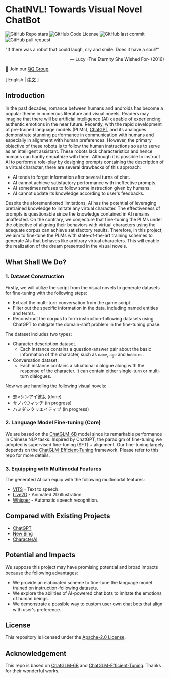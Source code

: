 # ChatNVL! Towards Visual Novel ChatBot

![GitHub Repo stars](https://img.shields.io/github/stars/hiyouga/ChatNVL-Towards-Visual-Novel-ChatBot?style=social)
![GitHub Code License](https://img.shields.io/github/license/hiyouga/ChatNVL-Towards-Visual-Novel-ChatBot)
![GitHub last commit](https://img.shields.io/github/last-commit/hiyouga/ChatNVL-Towards-Visual-Novel-ChatBot)
![GitHub pull request](https://img.shields.io/badge/PRs-welcome-blue)

"If there was a robot that could laugh, cry and smile. Does it have a soul?"

<p align="right">
— Lucy -The Eternity She Wished For- (2016)
</p>

👋 Join our [QQ Group](assets/qq.jpg).

\[ English | [中文](README_zh.md) \]

## Introduction

In the past decades, romance between humans and androids has become a popular theme in numerous literature and visual novels. Readers may imagine that there will be artificial intelligence (AI) capable of experiencing authentic emotions in the near future. Recently, with the rapid development of pre-trained language models (PLMs), [ChatGPT](https://openai.com/blog/chatgpt) and its analogues demonstrate stunning performance in communication with humans and especially in alignment with human preferences. However, the primary objective of these robots is to follow the human instructions so as to serve as an intelligent assistant. These robots lack characteristics and hence humans can hardly empathize with them. Although it is possible to instruct AI to perform a role-play by designing prompts containing the description of a virtual character, there are several drawbacks of this approach:

- AI tends to forget information after several turns of chat.
- AI cannot achieve satisfactory performance with ineffective prompts.
- AI sometimes refuses to follow some instruction given by humans.
- AI cannot update its knowledge according to user's feedbacks.

Despite the aforementioned limitations, AI has the potential of leveraging pretrained knowledge to imitate any virtual character. The effectiveness of prompts is questionable since the knowledge contained in AI remains unaffected. On the contrary, we conjecture that fine-tuning the PLMs under the objective of aligning their behaviors with virtual characters using the adequate corpus can achieve satisfactory results. Therefore, in this project, we aim to fine-tune the PLMs with state-of-the-art training schemes to generate AIs that behaves like arbitrary virtual characters. This will enable the realization of the dream presented in the visual novels.

## What Shall We Do?

### 1. Dataset Construction

Firstly, we will utilize the script from the visual novels to generate datasets for fine-tuning with the following steps:

- Extract the multi-turn conversation from the game script.
- Filter out the specific information in the data, including named entities and terms.
- Reconstruct the corpus to form instruction-following datasets using ChatGPT to mitigate the domain-shift problem in the fine-tuning phase.

The dataset includes two types:

- Character description dataset.
  - Each instance contains a question-answer pair about the basic information of the character, such as `name`, `age` and `hobbies`.
- Conversation dataset.
  - Each instance contains a situational dialogue along with the response of the character. It can contain either single-turn or multi-turn dialogues.

Now we are handling the following visual novels:

- 恋×シンアイ彼女 (done)
- サノバウィッチ (in progress)
- ハミダシクリエイティブ (in progress)

### 2. Language Model Fine-tuning (Core)

We are based on the [ChatGLM-6B](https://github.com/THUDM/ChatGLM-6B) model since its remarkable performance in Chinese NLP tasks. Inspired by ChatGPT, the paradigm of fine-tuning we adopted is supervised fine-tuning (SFT) + alignment. Our fine-tuning largely depends on the [ChatGLM-Efficient-Tuning](https://github.com/hiyouga/ChatGLM-Efficient-Tuning) framework. Please refer to this repo for more details.

### 3. Equipping with Multimodal Features

The generated AI can equip with the following multimodal features:

- [VITS](https://github.com/jaywalnut310/vits) - Text to speech.
- [Live2D](https://www.live2d.com/) - Animated 2D illustration.
- [Whisper](https://openai.com/research/whisper) - Automatic speech recognition.

## Compared with Existing Projects

- [ChatGPT](https://chat.openai.com/)
- [New Bing](https://www.bing.com/search?q=Bing+AI)
- [CharacterAI](https://beta.character.ai/)

## Potential and Impacts

We suppose this project may have promising potential and broad impacts because the following advantages:

- We provide an elaborated scheme to fine-tune the language model trained on instruction-following datasets.
- We explore the abilities of AI-powered chat bots to imitate the emotions of human beings.
- We demonstrate a possible way to custom user own chat bots that align with user's preference.

## License

This repository is licensed under the [Apache-2.0 License](LICENSE).

## Acknowledgement

This repo is based on [ChatGLM-6B](https://github.com/THUDM/ChatGLM-6B) and [ChatGLM-Efficient-Tuning](https://github.com/hiyouga/ChatGLM-Efficient-Tuning). Thanks for their wonderful works.
